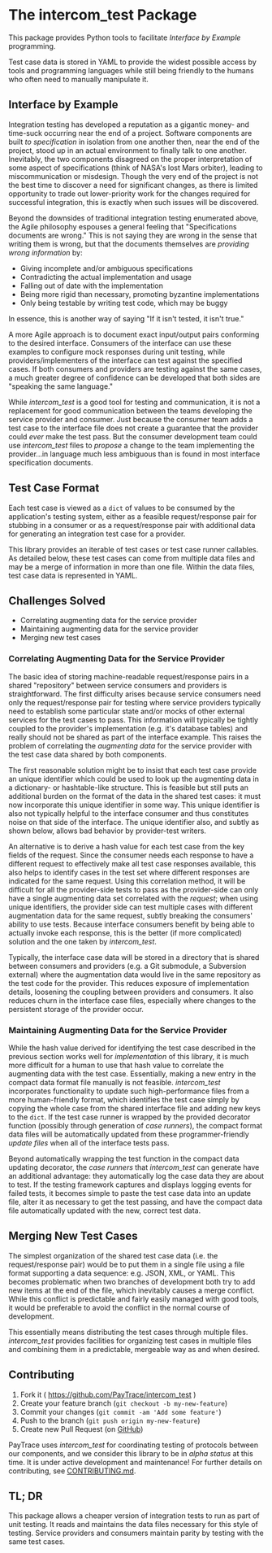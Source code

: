 
# The intercom_test Package

This package provides Python tools to facilitate _Interface by Example_ programming.

Test case data is stored in YAML to provide the widest possible access by tools and programming languages while still being friendly to the humans who often need to manually manipulate it.

## Interface by Example

Integration testing has developed a reputation as a gigantic money- and time-suck occurring near the end of a project.  Software components are built _to specification_ in isolation from one another then, near the end of the project, stood up in an actual environment to finally talk to one another.  Inevitably, the two components disagreed on the proper interpretation of some aspect of specifications (think of NASA's lost Mars orbiter), leading to miscommunication or misdesign.  Though the very end of the project is not the best time to discover a need for significant changes, as there is limited opportunity to trade out lower-priority work for the changes required for successful integration, this is exactly when such issues will be discovered.

Beyond the downsides of traditional integration testing enumerated above, the Agile philosophy espouses a general feeling that "Specifications documents are wrong."  This is not saying they are wrong in the sense that writing them is wrong, but that the documents themselves are _providing wrong information_ by:

* Giving incomplete and/or ambiguous specifications
* Contradicting the actual implementation and usage
* Falling out of date with the implementation
* Being more rigid than necessary, promoting byzantine implementations
* Only being testable by writing test code, which may be buggy

In essence, this is another way of saying "If it isn't tested, it isn't true."

A more Agile approach is to document exact input/output pairs conforming to the desired interface.  Consumers of the interface can use these examples to configure mock responses during unit testing, while providers/implementers of the interface can test against the specified cases.  If both consumers and providers are testing against the same cases, a much greater degree of confidence can be developed that both sides are "speaking the same language."

While *intercom_test* is a good tool for testing and communication, it is not a replacement for good communication between the teams developing the service provider and consumer.  Just because the consumer team adds a test case to the interface file does not create a guarantee that the provider could _ever_ make the test pass.  But the consumer development team could use *intercom_test* files to _propose_ a change to the team implementing the provider...in language much less ambiguous than is found in most interface specification documents.


## Test Case Format

Each test case is viewed as a `dict` of values to be consumed by the application's testing system, either as a feasible request/response pair for stubbing in a consumer or as a request/response pair with additional data for generating an integration test case for a provider.

This library provides an iterable of test cases or test case runner callables.  As detailed below, these test cases can come from multiple data files and may be a merge of information in more than one file.  Within the data files, test case data is represented in YAML.

## Challenges Solved

* Correlating augmenting data for the service provider
* Maintaining augmenting data for the service provider
* Merging new test cases


### Correlating Augmenting Data for the Service Provider

The basic idea of storing machine-readable request/response pairs in a shared "repository" between service consumers and providers is straightforward.  The first difficulty arises because service consumers need only the request/response pair for testing where service providers typically need to establish some particular state and/or mocks of other external services for the test cases to pass.  This information will typically be tightly coupled to the provider's implementation (e.g. it's database tables) and really should not be shared as part of the interface example.  This raises the problem of correlating the _augmenting data_ for the service provider with the test case data shared by both components.

The first reasonable solution might be to insist that each test case provide an unique identifier which could be used to look up the augmenting data in a dictionary- or hashtable-like structure.  This is feasible but still puts an additional burden on the format of the data in the shared test cases: it must now incorporate this unique identifier in some way.  This unique identifier is also not typically helpful to the interface consumer and thus constitutes noise on that side of the interface.  The unique identifier also, and subtly as shown below, allows bad behavior by provider-test writers.

An alternative is to derive a hash value for each test case from the key fields of the request.  Since the consumer needs each response to have a different request to effectively make all test case responses available, this also helps to identify cases in the test set where different responses are indicated for the same request.  Using this correlation method, it will be difficult for all the provider-side tests to pass as the provider-side can only have a single augmenting data set correlated with the _request_; when using unique identifiers, the provider side can test multiple cases with different augmentation data for the same request, subtly breaking the consumers' ability to use tests.  Because interface consumers benefit by being able to actually invoke each response, this is the better (if more complicated) solution and the one taken by *intercom_test*.

Typically, the interface case data will be stored in a directory that is shared between consumers and providers (e.g. a Git submodule, a Subversion external) where the augmentation data would live in the same repository as the test code for the provider.  This reduces exposure of implementation details, loosening the coupling between providers and consumers.  It also reduces churn in the interface case files, especially where changes to the persistent storage of the provider occur.


### Maintaining Augmenting Data for the Service Provider

While the hash value derived for identifying the test case described in the previous section works well for _implementation_ of this library, it is much more difficult for a human to use that hash value to correlate the augmenting data with the test case.  Essentially, making a new entry in the compact data format file manually is not feasible.  *intercom_test* incorporates functionality to update such high-performance files from a more human-friendly format, which identifies the test case simply by copying the whole case from the shared interface file and adding new keys to the `dict`.  If the test case runner is wrapped by the provided decorator function (possibly through generation of *case runners*), the compact format data files will be automatically updated from these programmer-friendly _update files_ when all of the interface tests pass.

Beyond automatically wrapping the test function in the compact data updating decorator, the *case runners* that *intercom_test* can generate have an additional advantage: they automatically log the case data they are about to test.  If the testing framework captures and displays logging events for failed tests, it becomes simple to paste the test case data into an update file, alter it as necessary to get the test passing, and have the compact data file automatically updated with the new, correct test data.


## Merging New Test Cases

The simplest organization of the shared test case data (i.e. the request/response pair) would be to put them in a single file using a file format supporting a data sequence: e.g. JSON, XML, or YAML.  This becomes problematic when two branches of development both try to add new items at the end of the file, which inevitably causes a merge conflict.  While this conflict is predictable and fairly easily managed with good tools, it would be preferable to avoid the conflict in the normal course of development.

This essentially means distributing the test cases through multiple files.  *intercom_test* provides facilities for organizing test cases in multiple files and combining them in a predictable, mergeable way as and when desired.

## Contributing

1. Fork it ( https://github.com/PayTrace/intercom_test )
2. Create your feature branch (`git checkout -b my-new-feature`)
3. Commit your changes (`git commit -am 'Add some feature'`)
4. Push to the branch (`git push origin my-new-feature`)
5. Create new Pull Request (on [GitHub](https://github.com))

PayTrace uses *intercom_test* for coordinating testing of protocols between our components, and we consider this library to be in _alpha status_ at this time. It is under active development and maintenance! For further details on contributing, see [CONTRIBUTING.md](./CONTRIBUTING.md).

## TL; DR

This package allows a cheaper version of integration tests to run as part of unit testing.  It reads and maintains the data files necessary for this style of testing.  Service providers and consumers maintain parity by testing with the same test cases.
